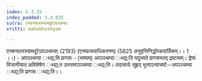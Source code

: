 ```yaml
---
index: 5.3.35
index_padded: 5.3.035
sutra: एनबन्यतरस्यामदूरेऽपञ्चम्याः
vritti: mahabhashyam

---
```

 एनबन्यतरस्यामदूरेऽपञ्ञ्चम्याः (2193) (एनप्प्रत्ययाधिकरणम्) (5825 अनुवृत्तिनिर्द्धारकवार्तिकम्।। 1 ।।) - अपञ्ञ्चम्या ःथ्द्य;ति प्रागसः - (भाष्यम्) अपञ्ञ्चम्या ःथ्द्य;ति यदुच्यते प्रागसस्तद् द्रष्टव्यम्। द्वेष्यं विजानीयात् अविशेषेण ःथ्द्य;त उत्तरमपञ्ञ्चम्या ःथ्द्य;ति। तदाचार्यः सुहृद् भूत्वाऽन्वाचष्टे--अपञ्ञ्चम्या ःथ्द्य;ति प्रागसः ःथ्द्य;ति।। 